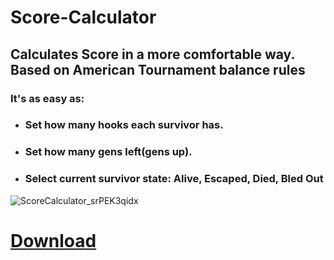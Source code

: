 # Score-Calculator
## Calculates Score in a more comfortable way. Based on American Tournament balance rules

### It's as easy as:
* ### Set how many hooks each survivor has.
* ### Set how many gens left(gens up).
* ### Select current survivor state: Alive, Escaped, Died, Bled Out

![ScoreCalculator_srPEK3qidx](https://user-images.githubusercontent.com/59248568/232288074-7e936f36-0db7-44a3-95d7-0da7fa2c0bf8.png)

# [Download](https://github.com/Souly1u/Score-Calculator/releases/download/Latest/ScoreCalculator.rar)
